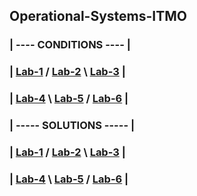 ## Operational-Systems-ITMO

### | ---- CONDITIONS ---- |
### |  [Lab-1](https://github.com/Bl00mGuy/Operational-Systems-ITMO/tree/main/Conditions/OS_Lab1.pdf)  /  [Lab-2](https://github.com/Bl00mGuy/Operational-Systems-ITMO/tree/main/Conditions/OS_Lab2.pdf)  \  [Lab-3](https://github.com/Bl00mGuy/Operational-Systems-ITMO/tree/main/Conditions/OS_Lab3.pdf)  |
### |  [Lab-4](https://github.com/Bl00mGuy/Operational-Systems-ITMO/tree/main/Conditions/OS_Lab4.pdf)  \  [Lab-5](https://github.com/Bl00mGuy/Operational-Systems-ITMO/tree/main/Conditions/OS_Lab5.pdf)  /  [Lab-6](https://github.com/Bl00mGuy/Operational-Systems-ITMO/tree/main/Conditions)  |
### | ----- SOLUTIONS ----- |
### |  [Lab-1](https://github.com/Bl00mGuy/Operational-Systems-ITMO/tree/main/Lab-1)  /  [Lab-2](https://github.com/Bl00mGuy/Operational-Systems-ITMO/tree/main/Lab-2)  \  [Lab-3](https://github.com/Bl00mGuy/Operational-Systems-ITMO/tree/main/Lab-3)  |
### |  [Lab-4](https://github.com/Bl00mGuy/Operational-Systems-ITMO/tree/main/Lab-4)  \  [Lab-5](https://github.com/Bl00mGuy/Operational-Systems-ITMO/tree/main/Lab-5)  /  [Lab-6](https://github.com/Bl00mGuy/Operational-Systems-ITMO/tree/main/Lab-6)  |

